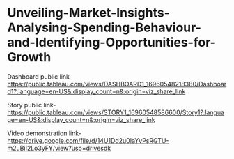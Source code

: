 # Unveiling-Market-Insights-Analysing-Spending-Behaviour-and-Identifying-Opportunities-for-Growth

Dashboard public link-https://public.tableau.com/views/DASHBOARD1_16960548218380/Dashboard1?:language=en-US&:display_count=n&:origin=viz_share_link

Story public link-https://public.tableau.com/views/STORY1_16960548586600/Story1?:language=en-US&:display_count=n&:origin=viz_share_link

Video demonstration link- https://drive.google.com/file/d/14U1Dd2u0IaYvPsRGTU-m2uBiI2Lo3yFY/view?usp=drivesdk
